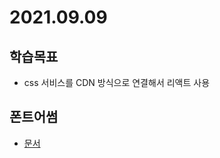 # 2021.09.09

## 학습목표

-  css 서비스를 CDN 방식으로 연결해서 리액트 사용

## 폰트어썸

-  [문서](https://fontawesome.com/)
